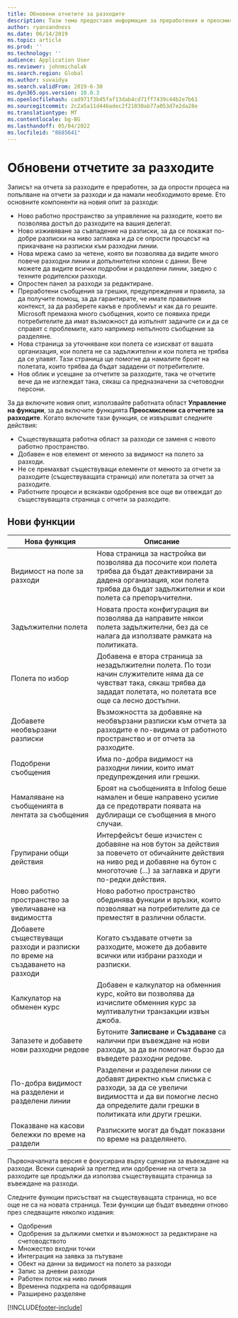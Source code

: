 ```yaml
---
title: Обновени отчетите за разходите
description: Тази тема предоставя информация за преработения и преосмислен опит за въвеждане на отчет за разходите.
author: ryansandness
ms.date: 06/14/2019
ms.topic: article
ms.prod: ''
ms.technology: ''
audience: Application User
ms.reviewer: johnmichalak
ms.search.region: Global
ms.author: suvaidya
ms.search.validFrom: 2019-6-30
ms.dyn365.ops.version: 10.0.3
ms.openlocfilehash: cad971f3b45faf13dab4cd71ff7439c44b2e7b61
ms.sourcegitcommit: 2c2a5a11d446adec2f21030ab77a053d7e2da28e
ms.translationtype: MT
ms.contentlocale: bg-BG
ms.lasthandoff: 05/04/2022
ms.locfileid: "8685641"
---
```

# <a name="redesigned-expense-reports"></a>Обновени отчетите за разходите

Записът на отчета за разходите е преработен, за да опрости процеса на попълване на отчети за разходи и да намали необходимото време. Ето основните компоненти на новия опит за разходи:

- Ново работно пространство за управление на разходите, което ви позволява достъп до разходите на вашия делегат.
- Ново изживяване за съвпадение на разписки, за да се покажат по-добре разписки на ниво заглавка и да се опрости процесът на прикачване на разписки към разходни линии.
- Нова мрежа само за четене, която ви позволява да видите много повече разходни линии и допълнителни колони с данни. Вече можете да видите всички подробни и разделени линии, заедно с техните родителски разходи.
- Опростен панел за разходи за редактиране.
- Преработени съобщения за грешки, предупреждения и правила, за да получите помощ, за да гарантирате, че имате правилния контекст, за да разберете какъв е проблемът и как да го решите. Microsoft премахна много съобщения, които се появиха преди потребителите да имат възможност да изпълнят задачите си и да се справят с проблемите, като например непълното съобщение за разделяне.
- Нова страница за уточняване кои полета се изискват от вашата организация, кои полета не са задължителни и кои полета не трябва да се улавят. Тази страница ще помогне да намалите броят на полетата, които трябва да бъдат зададени от потребителите.
- Нов облик и усещане за отчетите за разходите, така че отчетите вече да не изглеждат така, сякаш са предназначени за счетоводни персони.

За да включите новия опит, използвайте работната област **Управление на функции**, за да включите функцията **Преосмислени са отчетите за разходите**. Когато включите тази функция, се извършват следните действия:

- Съществуващата работна област за разходи се заменя с новото работно пространство.
- Добавен е нов елемент от менюто за видимост на полето за разходи.
- Не се премахват съществуващи елементи от менюто за отчети за разходите (съществуващата страница) или полетата за отчет за разходите.
- Работните процеси и всякакви одобрения все още ви отвеждат до съществуващата страница с отчети за разходите.

## <a name="new-features"></a>Нови функции

| Нова функция | Описание |
|---|----|
| Видимост на поле за разходи | Нова страница за настройка ви позволява да посочите кои полета трябва да бъдат деактивирани за дадена организация, кои полета трябва да бъдат задължителни и кои полета са препоръчителни. |
| Задължителни полета | Новата проста конфигурация ви позволява да направите някои полета задължителни, без да се налага да използвате рамката на политиката. |
| Полета по избор | Добавена е втора страница за незадължителни полета. По този начин служителите няма да се чувстват така, сякаш трябва да зададат полетата, но полетата все още са лесно достъпни. |
| Добавете необвързани разписки | Възможността за добавяне на необвързани разписки към отчета за разходите е по-видима от работното пространство и от отчета за разходите. |
| Подобрени съобщения | Има по-добра видимост на разходни линии, които имат предупреждения или грешки. |
| Намаляване на съобщенията в лентата за съобщения| Броят на съобщенията в Infolog беше намален и беше направено усилие да се предотврати появата на дублиращи се съобщения в много случаи. |
| Групирани общи действия | Интерфейсът беше изчистен с добавяне на нов бутон за действия за повечето от обичайните действия на ниво ред и добавяне на бутон с многоточие (...) за заглавка и други по-редки действия. |
| Ново работно пространство за увеличаване на видимостта | Ново работно пространство обединява функции и връзки, които позволяват на потребителите да се преместят в различни области. |
| Добавете съществуващи разходи и разписки по време на създаването на разходи | Когато създавате отчети за разходите, можете да добавите всички или избрани разходи и разписки. |
| Калкулатор на обменен курс | Добавен е калкулатор на обменния курс, който ви позволява да изчислите обменния курс за мултивалутни транзакции извън джоба. |
| Запазете и добавете нови разходни редове | Бутоните **Записване** и **Създаване** са налични при въвеждане на нови разходи, за да ви помогнат бързо да въведете разходни редове. |
| По-добра видимост на разделени и разделени линии | Разделени и разделени линии се добавят директно към списъка с разходи, за да се увеличи видимостта и да ви помогне лесно да определите дали грешки в политиката или други грешки. |
| Показване на касови бележки по време на раздели | Разписките могат да бъдат показани по време на разделянето. |

Първоначалната версия е фокусирана върху сценарии за въвеждане на разходи. Всеки сценарий за преглед или одобрение на отчета за разходите ще продължи да използва съществуващата страница за въвеждане на разходи.

Следните функции присъстват на съществуващата страница, но все още не са на новата страница. Тези функции ще бъдат въведени отново през следващите няколко издания:

- Одобрения
- Одобрения за дължими сметки и възможност за редактиране на счетоводството
- Множество входни точки
- Интеграция на заявка за пътуване
- Обект на данни за видимост на полето за разходи
- Запис за дневни разходи
- Работен поток на ниво линия
- Временна подкрепа на одобряващия
- Разширено разделяне


[!INCLUDE[footer-include](../includes/footer-banner.md)]